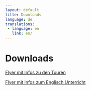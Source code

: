 ```yaml
---
layout: default
title: Downloads
language: de
translations:
 - language: en
   link: en/
---
```

# Downloads

[Flyer mit Infos zu den Touren](files/Flyer-Reisen-web.pdf)

[Flyer mit Infos zum Englisch Unterricht](files/Flyer-Englisch-web.pdf)
